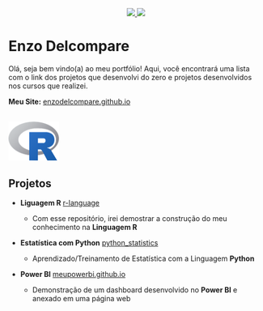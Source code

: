 <p align="center">
    <a href="https://enzodelcompare.github.io/" alt="Contributors">
        <img src="https://img.shields.io/badge/create-enzodelcompare-green" />
    </a>
    <img src="https://img.shields.io/badge/cv-enzodelcompare-blue" />
</p>

# Enzo Delcompare

Olá, seja bem vindo(a) ao meu portfólio! Aqui, você encontrará uma lista com o link dos projetos que desenvolvi do zero e projetos desenvolvidos nos cursos que realizei.

**Meu Site:** <a href="https://enzodelcompare.github.io/">enzodelcompare.github.io</a>

<br>

<img src="https://github.com/enzodelcompare/r-language/blob/master/imagens/Rlogo.png" width="100px">

<br>

## Projetos

- **Liguagem R** <a href="https://github.com/enzodelcompare/r-language">r-language</a>
    - Com esse repositório, irei demostrar a construção do meu conhecimento na **Linguagem R**

- **Estatística com Python** <a href="https://github.com/enzodelcompare/python_statistics">python_statistics</a>
    - Aprendizado/Treinamento de Estatística com a Linguagem **Python**

- **Power BI** <a href="https://github.com/enzodelcompare/meupowerbi.github.io">meupowerbi.github.io</a>
    - Demonstração de um dashboard desenvolvido no **Power BI** e anexado em uma página web
